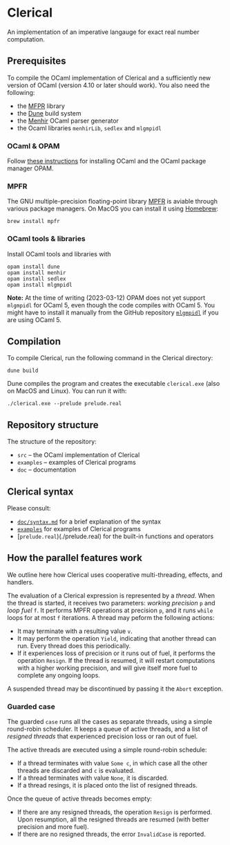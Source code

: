 # Clerical

An implementation of an imperative langauge for exact real number computation.

## Prerequisites

To compile the OCaml implementation of Clerical and a sufficiently new version of OCaml (version 4.10 or later should work).
You also need the following:

* the [MFPR](http://www.mpfr.org) library
* the [Dune](https://dune.build) build system
* the [Menhir](http://gallium.inria.fr/~fpottier/menhir/) OCaml parser generator
* the Ocaml libraries `menhirLib`, `sedlex` and `mlgmpidl`

### OCaml & OPAM

Follow [these instructions](https://www.ocaml.org/docs/up-and-running) for
installing OCaml and the OCaml package manager OPAM.


### MPFR

The GNU multiple-precision floating-point library [MPFR]((http://www.mpfr.org))
is aviable through various package managers. On MacOS you can install it using
[Homebrew](https://brew.sh):

    brew install mpfr

### OCaml tools & libraries

Install OCaml tools and libraries with

    opam install dune
    opam install menhir
    opam install sedlex
    opam install mlgmpidl

**Note:** At the time of writing (2023-03-12) OPAM does not yet support `mlgmpidl` for OCaml 5, even though the code compiles with OCaml 5. You might have to install it manually from the GitHub repository [`mlgmpidl`](https://github.com/nberth/mlgmpidl) if you are using OCaml 5.


## Compilation

To compile Clerical, run the following command in the Clerical directory:

    dune build

Dune compiles the program and creates the executable `clerical.exe` (also on MacOS and Linux). You can run it with:

    ./clerical.exe --prelude prelude.real


## Repository structure

The structure of the repository:

* `src` – the OCaml implementation of Clerical
* `examples` – examples of Clerical programs
* `doc` – documentation

## Clerical syntax

Please consult:

* [`doc/syntax.md`](doc/syntax.md) for a brief explanation of the syntax
* [`examples`](./examples) for examples of Clerical programs
* [`prelude.real`)(./prelude.real) for the built-in functions and operators

## How the parallel features work

We outline here how Clerical uses cooperative multi-threading, effects, and handlers.

The evaluation of a Clerical expression is represented by a *thread*. When the thread is started, it receives two parameters: *working
precision* `p` and *loop fuel* `f`. It performs MPFR operations at precision `p`, and it runs `while` loops for at most `f` iterations. A thread may peform the following actions:

* It may terminate with a resulting value `v`.
* It may perform the operation `Yield`, indicating that another thread can run. Every thread does this periodically.
* If it experiences loss of precision or it runs out of fuel, it performs the operation `Resign`. If the thread is resumed, it will restart computations with a higher working precision, and will give itself more fuel to complete any ongoing loops.

A suspended thread may be discontinued by passing it the `Abort` exception.

### Guarded case

The guarded `case` runs all the cases as separate threads, using a simple round-robin scheduler. It keeps a queue of active threads, and
a list of *resigned threads* that experienced precision loss or ran out of fuel.

The active threads are executed using a simple round-robin schedule:

* If a thread terminates with value `Some c`, in which case all the other threads are discarded and `c` is evaluated.
* If a thread terminates with value `None`, it is discarded.
* If a thread resings, it is placed onto the list of resigned threads.

Once the queue of active threads becomes empty:

* If there are any resigned threads, the operation `Resign` is performed. Upon resumption, all the resigned threads are resumed (with better precision and more fuel).
* If there are no resigned threads, the error `InvalidCase` is reported.


